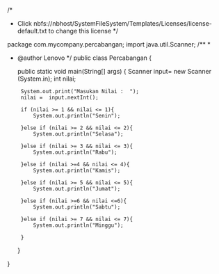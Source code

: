 /*
 * Click nbfs://nbhost/SystemFileSystem/Templates/Licenses/license-default.txt to change this license
 */

package com.mycompany.percabangan;
import java.util.Scanner;
/**
 *
 * @author Lenovo
 */
public class Percabangan {

    public static void main(String[] args) {
      Scanner input= new Scanner (System.in);
      int nilai;
      
      
        System.out.print("Masukan Nilai :  ");
        nilai =  input.nextInt(); 
        
        if (nilai >= 1 && nilai <= 1){
            System.out.println("Senin");
            
        }else if (nilai >= 2 && nilai <= 2){
            System.out.println("Selasa");
        
        }else if (nilai >= 3 && nilai <= 3){
            System.out.println("Rabu");
        
        }else if (nilai >=4 && nilai <= 4){
            System.out.println("Kamis");
        
        }else if (nilai >= 5 && nilai <= 5){
            System.out.println("Jumat");
            
        }else if (nilai >=6 && nilai <=6){
            System.out.println("Sabtu");
            
        }else if (nilai >= 7 && nilai <= 7){
            System.out.println("Minggu");
            
        }
        
       
    }
    
}
